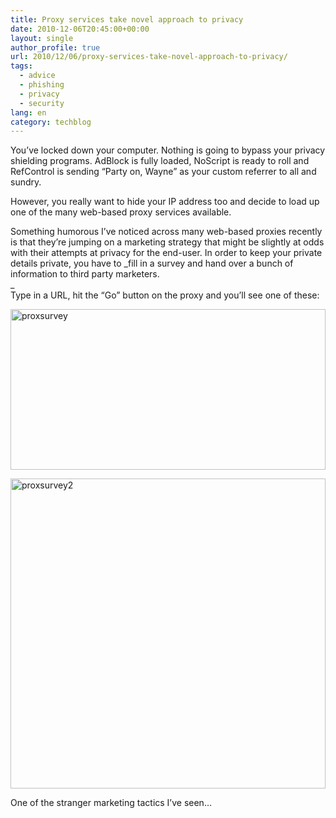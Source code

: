 ```yaml
---
title: Proxy services take novel approach to privacy
date: 2010-12-06T20:45:00+00:00
layout: single
author_profile: true
url: 2010/12/06/proxy-services-take-novel-approach-to-privacy/
tags:
  - advice
  - phishing
  - privacy
  - security
lang: en
category: techblog
---
```

You’ve locked down your computer. Nothing is going to bypass your privacy shielding programs. AdBlock is fully loaded, NoScript is ready to roll and RefControl is sending “Party on, Wayne” as your custom referrer to all and sundry.

However, you really want to hide your IP address too and decide to load up one of the many web-based proxy services available.

Something humorous I’ve noticed across many web-based proxies recently is that they’re jumping on a marketing strategy that might be slightly at odds with their attempts at privacy for the end-user. In order to keep your private details private, you have to _fill in a survey and hand over a bunch of information to third party marketers.  
_  
Type in a URL, hit the “Go” button on the proxy and you’ll see one of these:

[<img title="proxsurvey" border="0" alt="proxsurvey" src="http://lh4.ggpht.com/_vaUVXcmC3OI/TP1EYY1h_QI/AAAAAAAADXM/eLD9SUpPJzU/proxsurvey_thumb%5B1%5D.gif?imgmax=800" width="504" height="257" />](http://lh4.ggpht.com/_vaUVXcmC3OI/TP1EVg7cCUI/AAAAAAAADXI/cihl2vrGBBE/s1600-h/proxsurvey%5B3%5D.gif)

[<img title="proxsurvey2" border="0" alt="proxsurvey2" src="http://lh4.ggpht.com/_vaUVXcmC3OI/TP1Eb2erVLI/AAAAAAAADXU/7NFmki4u3Vg/proxsurvey2_thumb%5B1%5D.gif?imgmax=800" width="504" height="496" />](http://lh5.ggpht.com/_vaUVXcmC3OI/TP1EaGQXD0I/AAAAAAAADXQ/4f4jLbLRrr8/s1600-h/proxsurvey2%5B3%5D.gif)

One of the stranger marketing tactics I’ve seen…